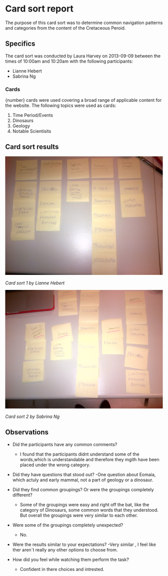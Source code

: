 # Card sort report

The purpose of this card sort was to determine common navigation patterns and categories from the content of the Cretaceous Peroid.

## Specifics

The card sort was conducted by Laura Harvey on 2013-09-09 between the times of 10:00am and 10:20am with the following participants:

- Lianne Hebert
- Sabrina Ng

### Cards

{number} cards were used covering a broad range of applicable content for the website. The following topics were used as cards:

1. Time Period/Events
2. Dinosaurs
3. Geology
4. Notable Scientisits


## Card sort results

![Card sort 1 results](card-sort-1.jpg)

*Card sort 1 by Lianne Hebert*

![Card sort 2 results](card-sort-2.jpg)

*Card sort 2 by Sabrina Ng*

## Observations

- Did the participants have any common comments?
	- I found that the participants didnt understand some of the words,which is understandable and therefore they mgith have been placed under the wrong category.

- Did they have questions that stood out?
 	-One question about Eomaia, which actuly and early mammal, not a part of geology or a dinosaur.
 	
- Did they find common groupings? Or were the groupings completely different?
	- Some of the groupings were easy and right off the bat, like the category of Dinosaurs, some common words that they understood. But overall the groupings were very similar to each other.

- Were some of the groupings completely unexpected?

	- No.

- Were the results similar to your expectations?
	-Very similar , I feel like ther aren`t really any other options to choose from.

- How did you feel while watching them perform the task?
	- Confident in there choices and intrested.